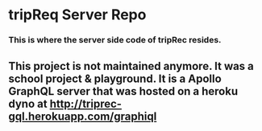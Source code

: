 # tripReq Server Repo
### This is where the server side code of tripRec resides. 

## This project is not maintained anymore. It was a school project & playground. It is a Apollo GraphQL server that was hosted on a heroku dyno at http://triprec-gql.herokuapp.com/graphiql
